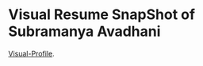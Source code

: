 # Visual Resume SnapShot of Subramanya Avadhani


<a href="SubramanyaAvadhani-Visual-Profile.pdf">Visual-Profile</a>.
